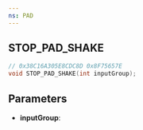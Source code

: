 ```yaml
---
ns: PAD
---
```

## STOP_PAD_SHAKE

```c
// 0x38C16A305E8CDC8D 0x8F75657E
void STOP_PAD_SHAKE(int inputGroup);
```


## Parameters
* **inputGroup**: 

